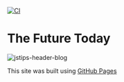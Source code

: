 [![CI](https://github.com/fast4x/RiMusic/actions/workflows/android.yml/badge.svg)](https://github.com/fast4x/RiMusic/actions/workflows/android.yml)

#  The Future Today

![jstips-header-blog](https://github.com/rizwan-r-r/rizwan-r-r/assets/132520847/f79360f0-0502-4dd4-bf54-5eb9ed091135)


This site was built using [GitHub Pages](https://pages.github.com/)
